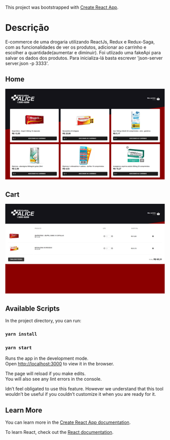 This project was bootstrapped with [Create React App](https://github.com/facebook/create-react-app).

# Descrição
E-commerce de uma drogaria utilizando ReactJs, Redux e Redux-Saga, com as funcionalidades de ver os produtos, adicionar ao carrinho e escolher a quantidade(aumentar e diminuir). Foi utlizado uma fakeApi para salvar os dados dos produtos. Para inicializa-lá basta escrever 'json-server server.json -p 3333'. 

## Home
![drogaria Home](https://github.com/ThiagoViana07/drogariaAlice/blob/master/drogariaHome.png)

## Cart
![drogaria Carrinho](https://github.com/ThiagoViana07/drogariaAlice/blob/master/drogariaCarrinho.png)
## Available Scripts

In the project directory, you can run:

### `yarn install`
### `yarn start`

Runs the app in the development mode.<br />
Open [http://localhost:3000](http://localhost:3000) to view it in the browser.

The page will reload if you make edits.<br />
You will also see any lint errors in the console.

ldn’t feel obligated to use this feature. However we understand that this tool wouldn’t be useful if you couldn’t customize it when you are ready for it.

## Learn More

You can learn more in the [Create React App documentation](https://facebook.github.io/create-react-app/docs/getting-started).

To learn React, check out the [React documentation](https://reactjs.org/).


